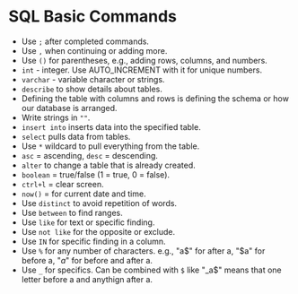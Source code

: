 # SQL Basic Commands
- Use `;` after completed commands.
- Use `,` when continuing or adding more.
- Use `()` for parentheses, e.g., adding rows, columns, and numbers.
- `int` - integer. Use AUTO_INCREMENT with it for unique numbers.
- `varchar` - variable character or strings.
- `describe` to show details about tables.
- Defining the table with columns and rows is defining the schema or how our database is arranged.
- Write strings in `""`.
- `insert into` inserts data into the specified table.
- `select` pulls data from tables.
- Use `*` wildcard to pull everything from the table.
- `asc` = ascending, `desc` = descending.
- `alter` to change a table that is already created.
- `boolean` = true/false (1 = true, 0 = false).
- `ctrl+l` = clear screen.
- `now()` = for current date and time.
- Use `distinct` to avoid repetition of words.
- Use `between` to find ranges.
- Use `like` for text or specific finding.
- Use `not like` for the opposite or exclude.
- Use `IN` for specific finding in a column.
- Use `%` for any number of characters. e.g., "a$" for after a, "$a" for before a, "$a$" for before and after a.
- Use `_` for specifics. Can be combined with `$` like "_a$" means that one letter before a and anythign after a.